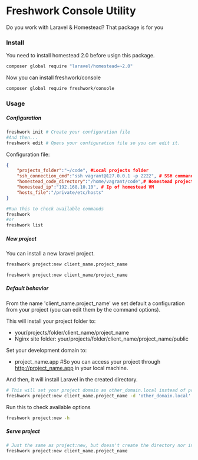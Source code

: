 # Freshwork Console Utility

Do you work with Laravel & Homestead? That package is for you

### Install
You need to install homestead 2.0 before usign this package.
```sh
composer global require "laravel/homestead=~2.0"
```
Now you can install freshwork/console
```sh
composer global require freshwork/console
```

### Usage
##### Configuration
```sh
freshwork init # Create your configuration file
#And then...
freshwork edit # Opens your configuration file so you can edit it.
```
Configuration file:
```json
{
	"projects_folder":"~/code", #Local projects folder
	"ssh_connection_cmd":"ssh vagrant@127.0.0.1 -p 2222", # SSH command to connect to homestead
	"homestead_code_directory":"/home/vagrant/code",# Homestead projects folder
	"homestead_ip":"192.168.10.10", # Ip of homestead VM
	"hosts_file":"/private/etc/hosts"
}
```

```sh
#Run this to check available commands
freshwork
#or
freshwork list
```


##### New project
You can install a new laravel project.
```sh
freshwork project:new client_name.project_name
```
```sh
freshwork project:new client_name/project_name
```
##### Default behavior
From the name 'client_name.project_name' we set default a configuration from your project (you can edit them by the command options).

This will install your project folder to:
- your/projects/folder/client_name/project_name
- Nginx site folder: your/projects/folder/client_name/project_name/public


Set your development domain to:
- project_name.app #So you can access your project through http://project_name.app in your local machine.

And then, it will install Laravel in the created directory.

```sh
# This will set your project domain as other_domain.local instead of project_name.app
freshwork project:new client_name.project_name -d 'other_domain.local'
```

Run this to check available options
```sh
freshwork project:new -h
```

##### Serve project
```sh
# Just the same as project:new, but doesn't create the directory nor install Laravel
freshwork project:new client_name.project_name
```

